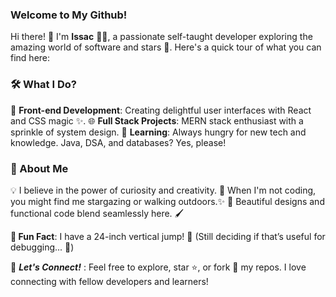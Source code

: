 ### Welcome to My Github!
Hi there! 👋 I'm **Issac** 👨‍💻, a passionate self-taught developer exploring the amazing world of software and stars 🌌. Here's a quick tour of what you can find here:
###  🛠 What I Do?
🚀 **Front-end Development**: Creating delightful user interfaces with React and CSS magic ✨.
🌐 **Full Stack Projects**: MERN stack enthusiast with a sprinkle of system design.
📝 **Learning**: Always hungry for new tech and knowledge. Java, DSA, and databases? Yes, please!

### 🌈 About Me
💡 I believe in the power of curiosity and creativity.
🌟 When I'm not coding, you might find me stargazing or walking outdoors.✨
🎨 Beautiful designs and functional code blend seamlessly here. 🖌️

**🌟 Fun Fact**: I have a 24-inch vertical jump! 🏀 (Still deciding if that’s useful for debugging... 🤔)

🚀 ***Let's Connect!*** : Feel free to explore, star ⭐, or fork 🍴 my repos. I love connecting with fellow developers and learners!
  